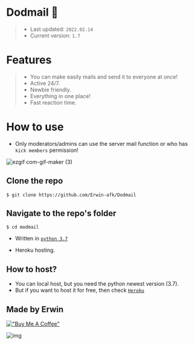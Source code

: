 # Dodmail 🤖
> - Last updated: ``2022.02.14``
> - Current version: ``1.7``
   
# Features
> - You can make easily mails and send it to everyone at once!  
> - Active 24/7.  
> - Newbie friendly.
> - Everything in one place!
> - Fast reaction time. 

# How to use

- Only moderators/admins can use the server mail function or who has ``kick members`` permission!



![ezgif com-gif-maker (3)](https://user-images.githubusercontent.com/78267674/153893360-985c7b8c-ea1b-4457-a650-a81599c53f1d.gif)

## Clone the repo
```
$ git clone https://github.com/Erwin-afk/Dodmail
```  
## Navigate to the repo's folder
```
$ cd modmail
```
- Written in [`python 3.7`](https://www.python.org/downloads/release/python-370/)    

- Heroku hosting.

## How to host?
- You can local host, but you need the python newest version (3.7).
- But if you want to host it for free, then check [`Heroku`](https://www.heroku.com/)

## Made by Erwin

[!["Buy Me A Coffee"](https://www.buymeacoffee.com/assets/img/custom_images/orange_img.png)](https://www.buymeacoffee.com/ervinafk)


![img](https://user-images.githubusercontent.com/78267674/153889753-c92973da-4489-49da-a1d1-6d67430e8384.gif)

